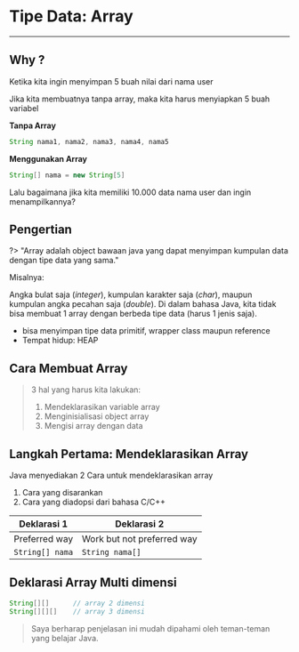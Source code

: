 # Tipe Data: Array

---

## Why ?

Ketika kita ingin menyimpan 5 buah nilai dari nama user

Jika kita membuatnya tanpa array, maka kita harus menyiapkan 5 buah variabel

**Tanpa Array**

```java
String nama1, nama2, nama3, nama4, nama5
```

**Menggunakan Array**

```java
String[] nama = new String[5]
```

Lalu bagaimana jika kita memiliki 10.000 data nama user dan ingin menampilkannya?

## Pengertian

?> "Array adalah object bawaan java yang dapat menyimpan kumpulan data dengan tipe data yang sama."

Misalnya:

Angka bulat saja (_integer_), kumpulan karakter saja (_char_), maupun kumpulan angka pecahan saja (_double_). Di dalam bahasa Java, kita tidak bisa membuat 1 array dengan berbeda tipe data (harus 1 jenis saja).

- bisa menyimpan tipe data primitif, wrapper class maupun reference
- Tempat hidup: HEAP

## Cara Membuat Array

> 3 hal yang harus kita lakukan:
>
> 1. Mendeklarasikan variable array
> 2. Menginisialisasi object array
> 3. Mengisi array dengan data

## Langkah Pertama: Mendeklarasikan Array

Java menyediakan 2 Cara untuk mendeklarasikan array

1. Cara yang disarankan
2. Cara yang diadopsi dari bahasa C/C++

| Deklarasi 1     | Deklarasi 2                |
| --------------- | -------------------------- |
| Preferred way   | Work but not preferred way |
| `String[] nama` | `String nama[]`            |

## Deklarasi Array Multi dimensi

```java
String[][]		// array 2 dimensi
String[][][]    // array 3 dimensi
```



> Saya berharap penjelasan ini mudah dipahami oleh teman-teman yang belajar Java.